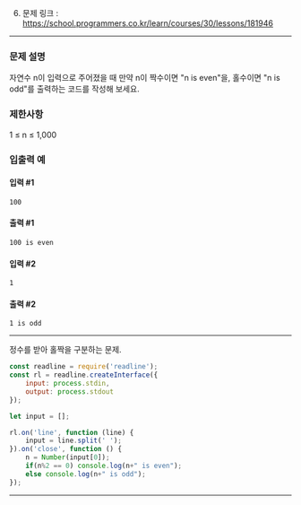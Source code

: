 6. 문제 링크 : https://school.programmers.co.kr/learn/courses/30/lessons/181946
---
### 문제 설명

자연수 n이 입력으로 주어졌을 때 만약 n이 짝수이면 "n is even"을, 홀수이면 "n is odd"를 출력하는 코드를 작성해 보세요.

### 제한사항

1 ≤ n ≤ 1,000

### 입출력 예

#### 입력 #1
~~~
100
~~~
#### 출력 #1
~~~
100 is even
~~~
#### 입력 #2
~~~
1
~~~
#### 출력 #2
~~~
1 is odd
~~~
---

정수를 받아 홀짝을 구분하는 문제.

~~~js
const readline = require('readline');
const rl = readline.createInterface({
    input: process.stdin,
    output: process.stdout
});

let input = [];

rl.on('line', function (line) {
    input = line.split(' ');
}).on('close', function () {
    n = Number(input[0]);
    if(n%2 == 0) console.log(n+" is even");
    else console.log(n+" is odd");
});
~~~
---
